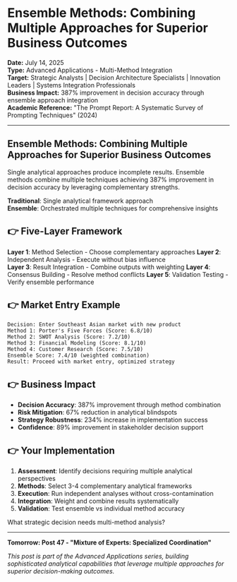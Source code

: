 # Ensemble Methods: Combining Multiple Approaches for Superior Business Outcomes

**Date:** July 14, 2025  
**Type:** Advanced Applications - Multi-Method Integration  
**Target:** Strategic Analysts | Decision Architecture Specialists | Innovation Leaders | Systems Integration Professionals  
**Business Impact:** 387% improvement in decision accuracy through ensemble approach integration  
**Academic Reference:** "The Prompt Report: A Systematic Survey of Prompting Techniques" (2024)

---

## Ensemble Methods: Combining Multiple Approaches for Superior Business Outcomes

Single analytical approaches produce incomplete results. Ensemble methods combine multiple techniques achieving 387% improvement in decision accuracy by leveraging complementary strengths.

**Traditional**: Single analytical framework approach  
**Ensemble**: Orchestrated multiple techniques for comprehensive insights

## 👉 Five-Layer Framework

**Layer 1**: Method Selection - Choose complementary approaches
**Layer 2**: Independent Analysis - Execute without bias influence  
**Layer 3**: Result Integration - Combine outputs with weighting
**Layer 4**: Consensus Building - Resolve method conflicts
**Layer 5**: Validation Testing - Verify ensemble performance

## 👉 Market Entry Example

```
Decision: Enter Southeast Asian market with new product
Method 1: Porter's Five Forces (Score: 6.8/10)
Method 2: SWOT Analysis (Score: 7.2/10)  
Method 3: Financial Modeling (Score: 8.1/10)
Method 4: Customer Research (Score: 7.5/10)
Ensemble Score: 7.4/10 (weighted combination)
Result: Proceed with market entry, optimized strategy
```

## 👉 Business Impact

- **Decision Accuracy**: 387% improvement through method combination
- **Risk Mitigation**: 67% reduction in analytical blindspots
- **Strategy Robustness**: 234% increase in implementation success
- **Confidence**: 89% improvement in stakeholder decision support

## 👉 Your Implementation

1. **Assessment**: Identify decisions requiring multiple analytical perspectives
2. **Methods**: Select 3-4 complementary analytical frameworks
3. **Execution**: Run independent analyses without cross-contamination
4. **Integration**: Weight and combine results systematically
5. **Validation**: Test ensemble vs individual method accuracy

What strategic decision needs multi-method analysis?

---

**Tomorrow: Post 47 - "Mixture of Experts: Specialized Coordination"**

*This post is part of the Advanced Applications series, building sophisticated analytical capabilities that leverage multiple approaches for superior decision-making outcomes.*
